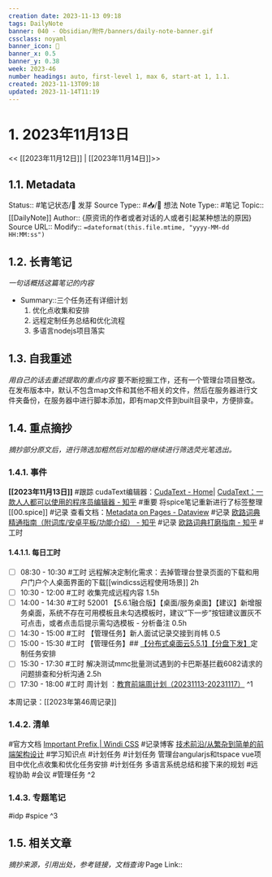 ```yaml
---
creation date: 2023-11-13 09:18
tags: DailyNote
banner: 040 - Obsidian/附件/banners/daily-note-banner.gif
cssclass: noyaml
banner_icon: 💌
banner_x: 0.5
banner_y: 0.38
week: 2023-46
number headings: auto, first-level 1, max 6, start-at 1, 1.1.
created: 2023-11-13T09:18
updated: 2023-11-14T11:19
---
```


# 1. 2023年11月13日

<< [[2023年11月12日]] | [[2023年11月14日]]>>

## 1.1. Metadata

Status:: #笔记状态/🌱 发芽
Source Type:: #📥/💭 想法 
Note Type:: #笔记
Topic:: [[DailyNote]]
Author:: {原资讯的作者或者对话的人或者引起某种想法的原因}
Source URL::
Modify:: `=dateformat(this.file.mtime, "yyyy-MM-dd HH:MM:ss")`

## 1.2. 长青笔记

_一句话概括这篇笔记的内容_

- Summary::三个任务还有详细计划
	1. 优化点收集和安排
	2. 远程定制任务总结和优化流程
	3. 多语言nodejs项目落实

## 1.3. 自我重述

_用自己的话去重述提取的重点内容_
要不断挖掘工作，还有一个管理台项目整改。在发布版本中，默认不包含map文件和其他不相关的文件，然后在服务器进行文件夹备份，在服务器中进行脚本添加，即有map文件到built目录中，方便排查。

## 1.4. 重点摘抄

_摘抄部分原文后，进行筛选加粗然后对加粗的继续进行筛选荧光笔选出。_

### 1.4.1. 事件

**[[2023年11月13日]]** 
#跟踪 cudaText编辑器：[CudaText - Home](https://cudatext.github.io/download.html)| [CudaText：一款人人都可以使用的程序员编辑器 - 知乎](https://zhuanlan.zhihu.com/p/556963062)
#重要 将spice笔记重新进行了标签整理[[00.spice]]
#记录 查看文档：[Metadata on Pages - Dataview](https://blacksmithgu.github.io/obsidian-dataview/annotation/metadata-pages/)
#记录 [欧路词典精通指南（附词库/安卓平板/功能介绍） - 知乎](https://zhuanlan.zhihu.com/p/539954009)
#记录 [欧路词典打磨指南 - 知乎](https://zhuanlan.zhihu.com/p/64925212)
#工时 
#### 1.4.1.1. 每日工时

- [ ] 08:30 - 10:30 #工时 远程解决定制化需求：去掉管理台登录页面的下载和用户门户个人桌面界面的下载[[windicss远程使用场景]] 2h
- [ ] 10:30 - 12:00 #工时  收集完成远程内容 1.5h
- [ ] 14:00 - 14:30 #工时  52001 【5.6.1融合版】【桌面/服务桌面】【建议】新增服务桌面，系统不存在可用模板且未勾选模板时，建议“下一步”按钮建议置灰不可点击，或者点击后提示需勾选模板 - 分析备注 0.5h
- [ ] 14:30 - 15:00 #工时 【管理任务】新人面试记录交接到肖帏 0.5
- [ ] 15:00 - 15:30 #工时 【管理任务】## [【分布式桌面云5.5.1】【分盘下发】](http://172.16.203.12/zentao/story-view-11024.html?onlybody=yes)定制任务安排
- [ ] 15:30 - 17:30 #工时  解决测试mmc批量测试遇到的卡巴斯基拦截6082请求的问题排查和分析沟通 2.5h
- [ ] 17:30 - 18:00 #工时 周计划 ：[教育前端周计划（20231113-20231117）](https://www.kdocs.cn/l/cncngxEcagIY)
^1

本周记录：[[2023年第46周记录]]

### 1.4.2. 清单

#官方文档 [Important Prefix | Windi CSS](https://windicss.org/features/important-prefix.html#important-prefix)
#记录博客 [技术前沿/从繁杂到简单的前端架构设计](http://ued.dev.fatalent.cn/blog/%E6%8A%80%E6%9C%AF%E5%89%8D%E6%B2%BF%2F%E4%BB%8E%E7%B9%81%E6%9D%82%E5%88%B0%E7%AE%80%E5%8D%95%E7%9A%84%E5%89%8D%E7%AB%AF%E6%9E%B6%E6%9E%84%E8%AE%BE%E8%AE%A1.md)
#学习知识点
#计划任务
#计划任务 管理台angularjs和tspace vue项目中优化点收集和优化任务安排
#计划任务 多语言系统总结和接下来的规划
#远程协助 
#会议 
#管理任务
^2

### 1.4.3. 专题笔记

#idp
#spice
^3

## 1.5. 相关文章

_摘抄来源，引用出处，参考链接，文档查询_
Page Link::